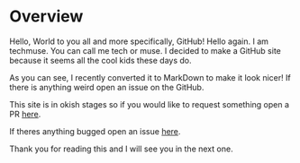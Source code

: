 # Overview
Hello, World to you all and more specifically, GitHub!
Hello again. I am techmuse. You can call me tech or muse. I decided to make a GitHub site because it seems all the cool kids these days do.

As you can see, I recently converted it to MarkDown to make it look nicer! If there is anything weird open an issue on the GitHub.

This site is in okish stages so if you would like to request something open a PR [here](https://github.com/techmuse8/techmuse8.github.io/pulls).

If theres anything bugged open an issue [here](https://github.com/techmuse8/techmuse8.github.io/issues).

Thank you for reading this and I will see you in the next one.

<meta property="og:title" content="techmuse's website">
<meta property="og:description" content="WIP :)">
<meta property="og:image" content="https://techmuse8.github.io/Misc/IMG/CurrentTMPFP.png">




